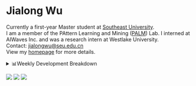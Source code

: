 #  Jialong Wu

Currently a first-year Master student at [Southeast University](https://www.seu.edu.cn/english/).<br>
I am a member of the PAttern Learning and Mining ([PALM](http://palm.seu.edu.cn/home.html)) Lab. I interned at AIWaves Inc. and was a research intern at Westlake University.<br>
Contact: jialongwu@seu.edu.cn<br>
View my [homepage](https://callanwu.github.io/) for more details.

<details><summary>📊Weekly Development Breakdown</summary>

<!--START_SECTION:waka-->

```txt
From: 21 March 2024 - To: 28 March 2024

Total Time: 8 hrs 2 mins

Python       6 hrs           ██████████████████▓░░░░░░   74.80 %
Bash         51 mins         ██▓░░░░░░░░░░░░░░░░░░░░░░   10.59 %
Other        28 mins         █▒░░░░░░░░░░░░░░░░░░░░░░░   05.81 %
YAML         19 mins         █░░░░░░░░░░░░░░░░░░░░░░░░   04.08 %
JSON         11 mins         ▓░░░░░░░░░░░░░░░░░░░░░░░░   02.37 %
```

<!--END_SECTION:waka-->

[![wakatime](https://wakatime.com/badge/user/c6720b29-9431-4a60-bc9d-e1fb2b6bd65f.svg)](https://wakatime.com/@c6720b29-9431-4a60-bc9d-e1fb2b6bd65f)
</details>

[![](https://img.shields.io/badge/Google%20Scholar-4385FE.svg?&color=d6d6d6&style=flat-square&logo=google-scholar)](https://scholar.google.com/citations?user=6eg2m4YAAAAJ)
[![](https://img.shields.io/badge/dynamic/json?label=Citations&query=citationCount&url=https%3A%2F%2Fapi.semanticscholar.org%2Fgraph%2Fv1%2Fauthor%2F2240542238%3Ffields%3DcitationCount&style=flat-square&logo=semanticscholar&labelColor=gray&color=gray)](https://www.semanticscholar.org/author/Jialong-Wu/2240542238)
![](https://komarev.com/ghpvc/?username=callanwu)
